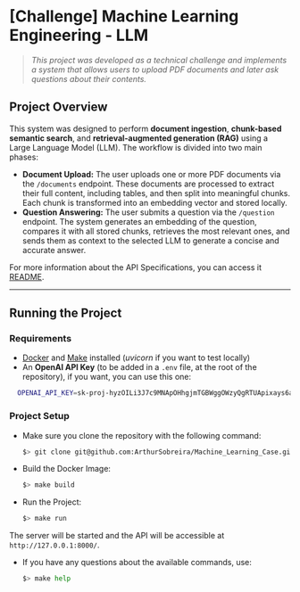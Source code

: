 # [Challenge] Machine Learning Engineering - LLM

> *This project was developed as a technical challenge and implements a system that allows users to upload PDF documents and later ask questions about their contents.*

## Project Overview

This system was designed to perform **document ingestion**, **chunk-based semantic search**, and **retrieval-augmented generation (RAG)** using a Large Language Model (LLM). The workflow is divided into two main phases:

- **Document Upload:** The user uploads one or more PDF documents via the `/documents` endpoint. These documents are processed to extract their full content, including tables, and then split into meaningful chunks. Each chunk is transformed into an embedding vector and stored locally.
- **Question Answering:** The user submits a question via the `/question` endpoint. The system generates an embedding of the question, compares it with all stored chunks, retrieves the most relevant ones, and sends them as context to the selected LLM to generate a concise and accurate answer.

For more information about the API Specifications, you can access it [README](src/api/README.md).

---

## Running the Project

### Requirements

- [Docker](https://www.docker.com/) and [Make](https://www.gnu.org/software/make/) installed (*uvicorn* if you want to test locally)
- An **OpenAI API Key** (to be added in a `.env` file, at the root of the repository), if you want, you can use this one:

```bash
  OPENAI_API_KEY=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
```

### Project Setup

* Make sure you clone the repository with the following command:

  ```bash
  $> git clone git@github.com:ArthurSobreira/Machine_Learning_Case.git
  ```

* Build the Docker Image:

  ```bash
  $> make build
  ```

* Run the Project:

  ```bash
  $> make run
  ```

The server will be started and the API will be accessible at `http://127.0.0.1:8000/`.

* If you have any questions about the available commands, use:

  ```bash
  $> make help
  ```
